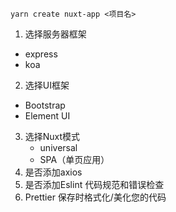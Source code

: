 `yarn create nuxt-app <项目名>`

1. 选择服务器框架
  - express
  - koa

2. 选择UI框架
  - Bootstrap
  - Element UI

3. 选择Nuxt模式
    - universal
    - SPA（单页应用）
4. 是否添加axios
5. 是否添加Eslint    代码规范和错误检查
6. Prettier   保存时格式化/美化您的代码